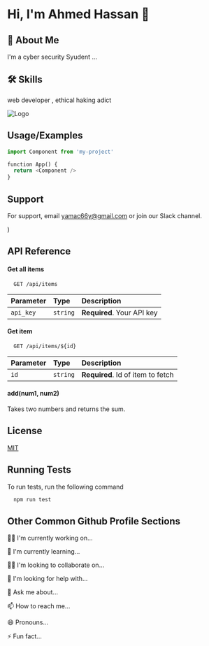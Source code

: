 
# Hi, I'm Ahmed Hassan 👋


## 🚀 About Me
I'm a cyber security  Syudent ...


## 🛠 Skills
web developer , ethical haking adict





![Logo](https://dev-to-uploads.s3.amazonaws.com/uploads/articles/th5xamgrr6se0x5ro4g6.png)











## Usage/Examples

```python
import Component from 'my-project'

function App() {
  return <Component />
}
```


## Support

For support, email yamac66y@gmail.com or join our Slack channel.

)

## API Reference

#### Get all items

```http
  GET /api/items
```

| Parameter | Type     | Description                |
| :-------- | :------- | :------------------------- |
| `api_key` | `string` | **Required**. Your API key |

#### Get item

```http
  GET /api/items/${id}
```

| Parameter | Type     | Description                       |
| :-------- | :------- | :-------------------------------- |
| `id`      | `string` | **Required**. Id of item to fetch |

#### add(num1, num2)

Takes two numbers and returns the sum.


## License

[MIT](https://choosealicense.com/licenses/mit/)


## Running Tests

To run tests, run the following command

```bash
  npm run test
```


## Other Common Github Profile Sections
👩‍💻 I'm currently working on...

🧠 I'm currently learning...

👯‍♀️ I'm looking to collaborate on...

🤔 I'm looking for help with...

💬 Ask me about...

📫 How to reach me...

😄 Pronouns...

⚡️ Fun fact...



